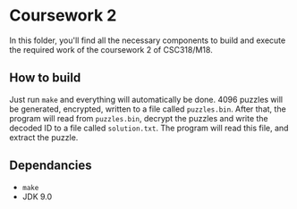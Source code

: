 # Coursework 2

In this folder, you'll find all the necessary components to build and execute the required work of the coursework 2 of CSC318/M18.

## How to build

Just run `make` and everything will automatically be done. 4096 puzzles will be generated, encrypted, written to a file called `puzzles.bin`. After that, the program will read from `puzzles.bin`, decrypt the puzzles and write the decoded ID to a file called `solution.txt`. The program will read this file, and extract the puzzle.

## Dependancies

- `make`
- JDK 9.0
